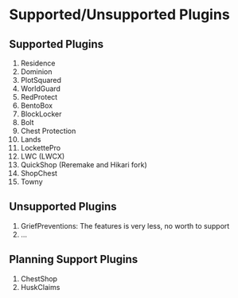 # Supported/Unsupported Plugins

## Supported Plugins

1. Residence
2. Dominion
3. PlotSquared
4. WorldGuard
5. RedProtect
6. BentoBox
7. BlockLocker
8. Bolt
9. Chest Protection
10. Lands
11. LockettePro
12. LWC (LWCX)
13. QuickShop (Reremake and Hikari fork)
14. ShopChest
15. Towny

## Unsupported Plugins

1. GriefPreventions: The features is very less, no worth to support
2. ...

## Planning Support Plugins

1. ChestShop
2. HuskClaims
